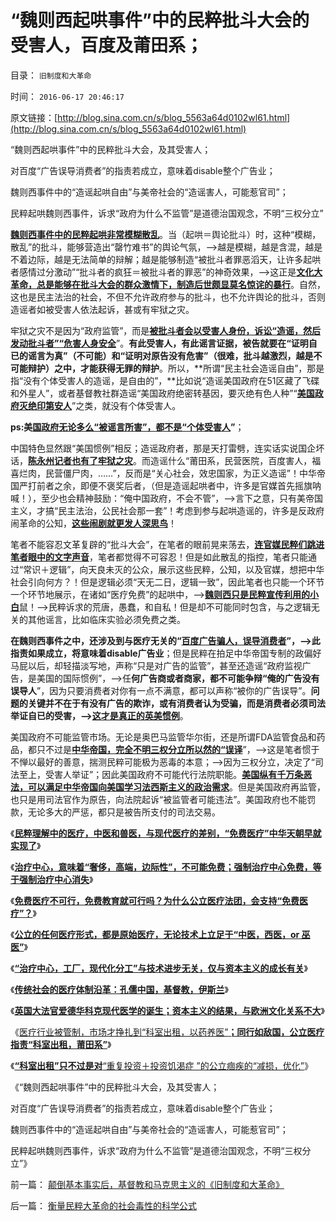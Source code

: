 # “魏则西起哄事件”中的民粹批斗大会的受害人，百度及莆田系；

目录： `旧制度和大革命` 

时间： `2016-06-17 20:46:17` 

原文链接：[http://blog.sina.com.cn/s/blog_5563a64d0102wl61.html](http://blog.sina.com.cn/s/blog_5563a64d0102wl61.html)

“魏则西起哄事件”中的民粹批斗大会，及其受害人；

对百度“广告误导消费者”的指责若成立，意味着disable整个广告业；

魏则西事件中的“造谣起哄自由”与美帝社会的“造谣害人，可能惹官司”；

民粹起哄魏则西事件，诉求“政府为什么不监管”是道德治国观念，不明“三权分立”

[**魏则西事件中的民粹起哄非常模糊散乱**](../../../2016/5/10/魏则西事件中的民粹，道德定性和“黑律师”.md)。当（起哄＝舆论批斗）时，这种“模糊，散乱”的批斗，能够营造出“罄竹难书”的舆论气氛，——>越是模糊，越是含混，越是不着边际，越是无法简单的辩解；越是能够制造“被批斗者罪恶滔天，让许多起哄者感情过分激动”“批斗者的疯狂＝被批斗者的罪恶”的神奇效果，——>这正是[**文化大革命，总是能够在批斗大会的群众激情下，制造后世颇显莫名惊诧的暴行**](../../../2013/4/29/文化大革命深厚的群众基础.md)。自然，这也是民主法治的社会，不但不允许政府参与的批斗，也不允许舆论的批斗，否则造谣者如被受害人依法起诉，甚或有牢狱之灾。

牢狱之灾不是因为“政府监管”，而是[**被批斗者会以受害人身份，诉讼“造谣，然后发动批斗者”“危害人身安全**](../../../2011/6/25/言论自由与“谣言，造谣，人身攻击，诽谤，扣帽子……”.md)”。**有此受害人，有此谣言证据，被告就要在“证明自已的谣言为真”（不可能）和“证明对原告没有危害”（很难，批斗越激烈，越是不可能辩护）之中，才能获得无罪的辩护**。所以，**所谓“民主社会造谣自由”，那是指“没有个体受害人的造谣，是自由的”，**比如说“造谣美国政府在51区藏了飞碟和外星人”，或者基督教社群造谣“美国政府绝密转基因，要灭绝有色人种”“[**美国政府灭绝印第安人**](../../../2011/1/19/“妖魔化美国”有全球“统一战线”.md)”之类，就没有个体受害人。

**ps:美[**国政府无论多么“被谣言所害”，都不是“个体受害人**](../../../2010/11/30/为什么处罚造谣将制造恐慌？.md)”**；

中国特色显然跟“美国惯例”相反；造谣政府者，那是天打雷劈，连实话实说国企坏话，[**陈永州记者也有了牢狱之灾**](../../../2013/11/2/如果陈永洲“诽谤”有伪，中联重科为什么要出此下三滥？.md)。而造谣什么“莆田系，民营医院，百度害人，福喜烂肉，民营僵尸肉，……”，反而是“关心社会，效忠国家，为正义造谣”！中华帝国严打前者之余，即便不褒奖后者，（但是造谣起哄者中，许多是官媒首先摇旗呐喊！），至少也会精神鼓励：“俺中国政府，不会不管”，——>言下之意，只有美帝国主义，才搞“民主法治，公民社会那一套”！考虑到参与起哄造谣的，许多是反政府闹革命的公知，[**这些闹剧就更发人深思鸟**](../../../2016/6/3/“魏则西起哄事件”，道德禽兽最邪恶的一次发作；.md)！

笔者不能容忍文革复辟的“批斗大会”，在笔者的眼前晃来荡去，[**连官媒民粹们跳进笔者眼中的文字声音**](../../../2016/6/5/魏则西起哄事件的潜台词，民粹五毒俱全.md)，笔者都觉得不可容忍！但是如此散乱的指控，笔者只能通过“常识＋逻辑”，向天良未灭的公众，展示这些民粹，公知，以及官媒，想把中华社会引向何方？！但是逻辑必须“天无二日，逻辑一致”，因此笔者也只能一个环节一个环节地展示，在诸如“医疗免费”的起哄中，——>[**魏则西只是民粹宣传利用的小白**](../../../2016/6/2/“敌对意识形态”反对魏则西事件中的民粹起哄.md)鼠！——>民粹诉求的荒唐，愚蠢，和自私！但是却不可能同时包含，与之逻辑无关的其他谣言，比如临床实验必须免费之类。

**在魏则西事件之中，还涉及到与医疗无关的“[**百度广告骗人，误导消费者**](../../../2011/8/17/谷歌和百度连续剧的马丁神父定律.md)”，——>此指责如果成立，将意味着disable广告业**；但是民粹在拍足中华帝国专制的政偏好马屁以后，却轻描淡写地，声称“只是对广告的监管”，甚至还造谣“政府监视广告，是美国的国际惯例”，——>任**何广告商或者商家，都不可能争辩“俺的广告没有误导人**”，因为只要消费者对你有一点不满意，都可以声称“被你的广告误导”。**问题的关键并不在于有没有广告的欺诈，或有消费者认为受骗，而是消费者必须司法举证自已的受害，——>[**这才是真正的英美惯例**](../../../2013/10/18/谁掌握着美国的立法权？美国政治中存在“立法权”吗？.md)**。

美国政府不可能监管市场。无论是奥巴马监管华尔街，还是所谓FDA监管食品和药品，都只不过是[**中华帝国，完全不明三权分立所以然的“误译**](../../../2012/7/12/有特色的“国际接轨”都是公害知识分子鼓吹的.md)”，——>这是笔者惯于不惮以最好的善意，揣测民粹可能极为恶毒的本意；——>因为三权分立，决定了“司法至上，受害人举证”；因此美国政府不可能代行法院职能。[**美国纵有千万条恶法，可以满足中华帝国向美国学习法西斯主义的政治需求**](../../../2011/4/27/我国记者论证西方严厉管制互联网.md)。但是美国政府再监管，也只是用司法官作为原告，向法院起诉“被监管者可能违法”。美国政府也不能罚款，无论多大的严惩，都只是被告所支付的司法交易。

《[**民粹理解中的医疗，中医和兽医，与现代医疗的差别，“免费医疗”中华天朝早就实现了**](../../../2016/6/8/民粹理解中的医疗，中医和兽医，与现代医疗的差别；.md)》

《[**治疗中心，意味着“奢侈，高端，边际性”，不可能免费；强制治疗中心免费，等于强制治疗中心消失**](../../../2016/6/9/魏则西事实得到了“莆田系，武警医院”的同情和优待.md)》

《[**免费医疗不可行，免费教育就可行吗？为什么公立医疗法团，会支持“免费医疗”？**](../../../2016/6/10/免费医疗不可行，免费教育就可行吗？.md)》

《[**公立的任何医疗形式，都是原始医疗，无论技术上立足于“中医，西医，or
巫医”**](../../../2016/6/11/中医等原始医疗没有“成本集中的治疗中心”，被误以为“低成本”；.md)》

《[**“治疗中心，工厂，现代化分工”与技术进步无关，仅与资本主义的成长有关**](../../../2016/6/12/“治疗中心，工厂，现代化分工”与技术进步无关.md)》

《[**传统社会的医疗体制沿革：孔儒中国，基督教，伊斯兰**](../../../2016/6/13/传统社会的医疗体制沿革：孔儒中国，基督教，伊斯兰.md)》

《[**英国大法官爱德华科克现代医学的诞生；**](../../../2016/6/14/现代医学最终诞生于英国大法官“否决非法行医罪”的一纸判决.md)[**资本主义的结果，与欧洲文化关系不大**](../../../2016/6/14/现代医学最终诞生于英国大法官“否决非法行医罪”的一纸判决.md)》

《[医疗行业被管制，市场才挣扎到“科室出租，以药养医”**；同行如敌国，公立医疗指责“科室出租，莆田系”**](../../../2016/6/15/指责“科室出租，以药养医”，是没道理的.md)》

《[**“科室出租”只不过是对**“重复投资＋投资饥渴症
”的公立痼疾的“减损，优化”](../../../2016/6/16/“科室出租”绝不只是被起哄“治死魏则西”的冤屈.md)》

《“魏则西起哄事件”中的民粹批斗大会，及其受害人；

对百度“广告误导消费者”的指责若成立，意味着disable整个广告业；

魏则西事件中的“造谣起哄自由”与美帝社会的“造谣害人，可能惹官司”；

民粹起哄魏则西事件，诉求“政府为什么不监管”是道德治国观念，不明“三权分立”》

前一篇： [颠倒基本事实后，基督教和马克思主义的《旧制度和大革命》](../../../2016/6/17/颠倒基本事实后，基督教和马克思主义的《旧制度和大革命》.md)

后一篇： [衡量民粹大革命的社会毒性的科学公式](../../../2016/5/31/衡量民粹大革命的社会毒性的科学公式.md)

